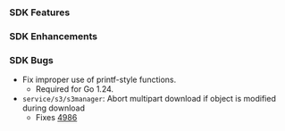 ### SDK Features

### SDK Enhancements

### SDK Bugs
* Fix improper use of printf-style functions.
  * Required for Go 1.24.
* `service/s3/s3manager`: Abort multipart download if object is modified during download
  * Fixes [4986](https://github.com/aws/aws-sdk-go/issues/4986)
